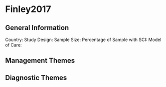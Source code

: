 # Finley2017

## General Information
Country: 
Study Design: 
Sample Size: 
Percentage of Sample with SCI:
Model of Care: 

## Management Themes


## Diagnostic Themes
